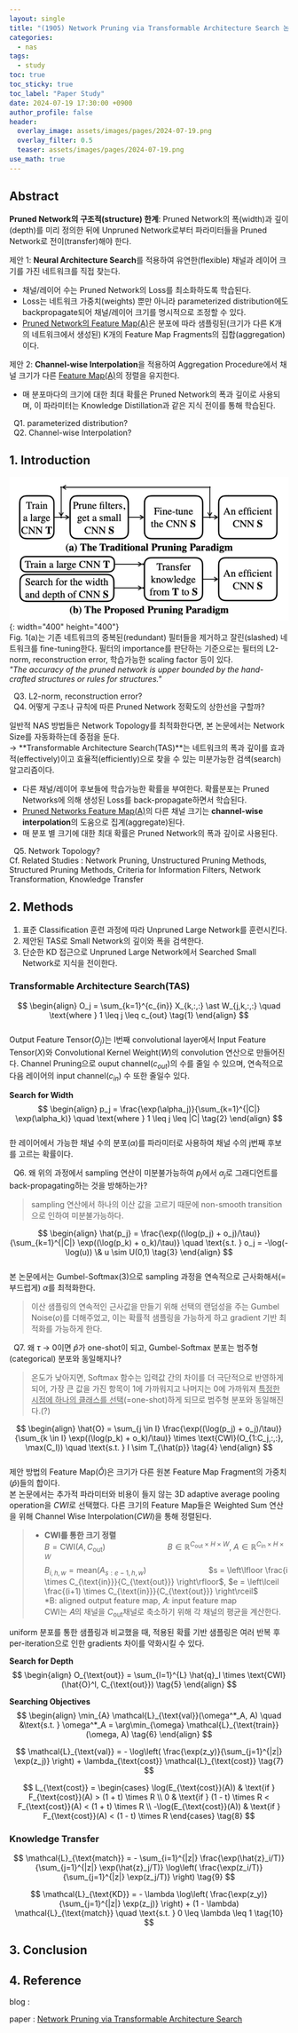 ```yaml
---
layout: single
title: "(1905) Network Pruning via Transformable Architecture Search 논문 공부"
categories:
  - nas
tags:
  - study
toc: true
toc_sticky: true
toc_label: "Paper Study"
date: 2024-07-19 17:30:00 +0900
author_profile: false
header:
  overlay_image: assets/images/pages/2024-07-19.png
  overlay_filter: 0.5 
  teaser: assets/images/pages/2024-07-19.png
use_math: true
---
```


## Abstract    
**Pruned Network의 구조적(structure) 한계**: Pruned Network의 폭(width)과 깊이(depth)를 미리 정의한 뒤에 Unpruned Network로부터 파라미터들을 Pruned Network로 전이(transfer)해야 한다.    

제안 1: **Neural Architecture Search**를 적용하여 유연한(flexible) 채널과 레이어 크기를 가진 네트워크를 직접 찾는다.    

- 채널/레이어 수는 Pruned Network의 Loss를 최소화하도록 학습된다. 
- Loss는 네트워크 가중치(weights) 뿐만 아니라 parameterized distribution에도 backpropagate되어 채널/레이어 크기를 명시적으로 조정할 수 있다.   
- <U>Pruned Network의 Feature Map(A)</U>은 분포에 따라 샘플링된(크기가 다른 K개의 네트워크에서 생성된) K개의 Feature Map Fragments의 집합(aggregation)이다.    

제안 2: **Channel-wise Interpolation**을 적용하여 Aggregation Procedure에서 채널 크기가 다른 <U>Feature Map(A)</U>의 정렬을 유지한다.        

- 매 분포마다의 크기에 대한 최대 확률은 Pruned Network의 폭과 깊이로 사용되며, 이 파라미터는 Knowledge Distillation과 같은 지식 전이를 통해 학습된다.    

&nbsp; Q1. parameterized distribution?    
&nbsp; Q2. Channel-wise Interpolation?    


## 1. Introduction   
![image](/assets/images/pages/240719TAS1.png){: width="400" height="400"}   
Fig. 1(a)는 기존 네트워크의 중복된(redundant) 필터들을 제거하고 잘린(slashed) 네트워크를 fine-tuning한다. 필터의 importance를 판단하는 기준으로는 필터의 L2-norm, reconstruction error, 학습가능한 scaling factor 등이 있다.      
*"The accuracy of the pruned network is upper bounded by the hand-crafted structures or rules for structures."*     

&nbsp; Q3. L2-norm, reconstruction error?   
&nbsp; Q4. 어떻게 구조나 규칙에 따른 Pruned Network 정확도의 상한선을 구할까?     

일반적 NAS 방법들은 Network Topology를 최적화한다면, 본 논문에서는 Network Size를 자동화하는데 중점을 둔다.      
&rarr; **Transformable Architecture Search(TAS)**는 네트워크의 폭과 깊이를 효과적(effectively)이고 효율적(efficiently)으로 찾을 수 있는 미분가능한 검색(search) 알고리즘이다.    
- 다른 채널/레이어 후보들에 학습가능한 확률을 부여한다. 확률분포는 Pruned Networks에 의해 생성된 Loss를 back-propagate하면서 학습된다.
- <U>Pruned Networks Feature Map(A)</U>의 다른 채널 크기는 **channel-wise interpolation**의 도움으로 집계(aggregate)된다.
- 매 분포 별 크기에 대한 최대 확률은 Pruned Network의 폭과 깊이로 사용된다.       

&nbsp; Q5. Network Topology?    
Cf. Related Studies : Network Pruning, Unstructured Pruning Methods, Structured Pruning Methods, Criteria for Information Filters, Network Transformation, Knowledge Transfer    


## 2. Methods
1. 표준 Classification 훈련 과정에 따라 Unpruned Large Network를 훈련시킨다.   
2. 제안된 TAS로 Small Network의 깊이와 폭을 검색한다.   
3. 단순한 KD 접근으로 Unpruned Large Network에서 Searched Small Network로 지식을 전이한다.   

### Transformable Architecture Search(TAS)   
    

$$
\begin{align}
O_j = \sum_{k=1}^{c_{in}} X_{k,:,:} \ast W_{j,k,:,:} \quad \text{where } 1 \leq j \leq c_{out} \tag{1}
\end{align}
$$    
Output Feature Tensor($O_j$)는 l번째 convolutional layer에서 Input Feature Tensor($X$)와 Convolutional Kernel Weight($W$)의 convolution 연산으로 만들어진다. Channel Pruning으로 ouput channel($c_{out}$)의 수를 줄일 수 있으며, 연속적으로 다음 레이어의 input channel($c_{in}$) 수 또한 줄일수 있다.   

**Search for Width**   
$$
\begin{align}
p_j = \frac{\exp(\alpha_j)}{\sum_{k=1}^{|C|} \exp(\alpha_k)} \quad \text{where } 1 \leq j \leq |C| \tag{2}
\end{align}
$$   
한 레이어에서 가능한 채널 수의 분포($\alpha$)를 파라미터로 사용하여 채널 수의 j번째 후보를 고르는 확률이다.     
  
&nbsp; Q6. 왜 위의 과정에서 sampling 연산이 미분불가능하여 $p_j$에서 $\alpha_j$로 그래디언트를 back-propagating하는 것을 방해하는가?    
> sampling 연산에서 하나의 이산 값을 고르기 때문에 non-smooth transition으로 인하여 미분불가능하다.      

$$
\begin{align}
\hat{p_j} = \frac{\exp((\log(p_j) + o_j)/\tau)}{\sum_{k=1}^{|C|} \exp((\log(p_k) + o_k)/\tau)} \quad \text{s.t. } o_j = -\log(-\log(u)) \& u \sim U(0,1) \tag{3}
\end{align}
$$   
본 논문에서는 Gumbel-Softmax(3)으로 sampling 과정을 연속적으로 근사화해서(=부드럽게) $\alpha$를 최적화한다.    

> 이산 샘플링의 연속적인 근사값을 만들기 위해 선택의 랜덤성을 주는 Gumbel Noise($o$)를 더해주었고, 이는 확률적 샘플링을 가능하게 하고 gradient 기반 최적화를 가능하게 한다.    

&nbsp; Q7. 왜 $\tau$ &rarr; 0이면 $\hat{p}$가 one-shot이 되고, Gumbel-Softmax 분포는 범주형(categorical) 분포와 동일해지나?     
> 온도가 낮아지면, Softmax 함수는 입력값 간의 차이를 더 극단적으로 반영하게 되어, 가장 큰 값을 가진 항목이 1에 가까워지고 나머지는 0에 가까워져 <U>특정한 시점에 하나의 클래스를 선택</U>(=one-shot)하게 되므로 범주형 분포와 동일해진다.(?)     

$$
\begin{align}
\hat{O} = \sum_{j \in I} \frac{\exp((\log(p_j) + o_j)/\tau)}{\sum_{k \in I} \exp((\log(p_k) + o_k)/\tau)} \times \text{CWI}(O_{1:C_j,:,:}, \max(C_I)) \quad \text{s.t. } I \sim T_{\hat{p}} \tag{4}
\end{align}
$$   
제안 방법의 Feature Map($\hat{O}$)은 크기가 다른 원본 Feature Map Fragment의 가중치($\hat{p}$)들의 합이다.    
본 논문에서는 추가적 파라미터와 비용이 들지 않는 3D adaptive average pooling operation을 $CWI$로 선택했다. 다른 크기의 Feature Map들은 Weighted Sum 연산을 위해 Channel Wise Interpolation($CWI$)을 통해 정렬된다.    
<!-- $\hat{p}$로 매개변수화된 다항 확률 분포 $T_{\hat{p}}$에서 메모리 비용을 줄이고자 후보들 중 인덱스 I의 small subset을 선택하여 BN으로 정규화하고 CWI를 적용한다. -->

> - **CWI를 통한 크기 정렬**      
$B = \text{CWI}(A, C_{\text{out}})$　　　　　　　　$B \in \mathbb{R}^{C_{\text{out}} \times H \times W}$, $A \in \mathbb{R}^{C_{\text{in}} \times H \times W}$      
$B_{i,h,w} = \text{mean}(A_{s:e-1,h,w})$　　　　　　　　$s = \left\lfloor \frac{i \times C_{\text{in}}}{C_{\text{out}}} \right\rfloor$, $e = \left\lceil \frac{(i+1) \times C_{\text{in}}}{C_{\text{out}}} \right\rceil$   
*B: aligned output feature map, 𝐴: input feature map    
CWI는 𝐴의 채널을 $C_{\text{out}}$채널로 축소하기 위해 각 채널의 평균을 계산한다.     

uniform 분포를 통한 샘플링과 비교했을 때, 적용된 확률 기반 샘플링은 여러 반복 후 per-iteration으로 인한 gradients 차이를 약화시킬 수 있다.        
   
> 
    

**Search for Depth**   
$$
\begin{align}
O_{\text{out}} = \sum_{l=1}^{L} \hat{q}_l \times \text{CWI}(\hat{O}^l, C_{\text{out}}) \tag{5}
\end{align}
$$



**Searching Objectives**    
$$
\begin{align}
\min_{A} \mathcal{L}_{\text{val}}(\omega^*_A, A) \quad &\text{s.t. } \omega^*_A = \arg\min_{\omega} \mathcal{L}_{\text{train}}(\omega, A) \tag{6}
\end{align}
$$    

$$
\mathcal{L}_{\text{val}} = - \log\left( \frac{\exp(z_y)}{\sum_{j=1}^{|z|} \exp(z_j)} \right) + \lambda_{\text{cost}} \mathcal{L}_{\text{cost}} \tag{7}
$$    

$$
L_{\text{cost}} = 
\begin{cases} 
\log(E_{\text{cost}}(A)) & \text{if } F_{\text{cost}}(A) > (1 + t) \times R \\ 
0 & \text{if } (1 - t) \times R < F_{\text{cost}}(A) < (1 + t) \times R \\ 
-\log(E_{\text{cost}}(A)) & \text{if } F_{\text{cost}}(A) < (1 - t) \times R 
\end{cases} \tag{8}
$$ 


### Knowledge Transfer

$$
\mathcal{L}_{\text{match}} = - \sum_{i=1}^{|z|} \frac{\exp(\hat{z}_i/T)}{\sum_{j=1}^{|z|} \exp(\hat{z}_j/T)} \log\left( \frac{\exp(z_i/T)}{\sum_{j=1}^{|z|} \exp(z_j/T)} \right) \tag{9}
$$    

$$
\mathcal{L}_{\text{KD}} = - \lambda \log\left( \frac{\exp(z_y)}{\sum_{j=1}^{|z|} \exp(z_j)} \right) + (1 - \lambda) \mathcal{L}_{\text{match}} \quad \text{s.t. } 0 \leq \lambda \leq 1 \tag{10}
$$    




## 3. Conclusion





## 4. Reference
blog :     

paper : [Network Pruning via Transformable Architecture Search](https://arxiv.org/abs/1905.09717)

